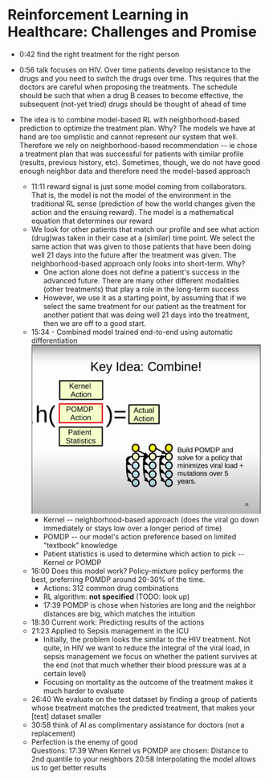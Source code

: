# Reinforcement Learning in Healthcare: Challenges and Promise

* 0:42 find the right treatment for the right person
* 0:56 talk focuses on HIV. Over time patients develop resistance to the drugs and you need to switch the drugs over time. This requires that the doctors are careful when proposing the treatments. The schedule should be such that when a drug B ceases to become effective, the subsequent (not-yet tried) drugs should be thought of ahead of time
* The idea is to combine model-based RL with neighborhood-based prediction to optimize the treatment plan. Why? The models we have at hand are too simplistic and cannot represent our system that well. Therefore we rely on neighborhood-based recommendation -- ie chose a treatment plan that was successful for patients with similar profile (results, previous history, etc). Sometimes, though, we do not have good enough neighbor data and therefore need the model-based approach
  
  * 11:11 reward signal is just some model coming from collaborators. That is, the model is not the model of the environment in the traditional RL sense (prediction of how the world changes given the action and the ensuing reward). The model is a mathematical equation that determines our reward
  * We look for other patients that match our profile and see what action (drug)was taken in their case at a (similar) time point. We select the same action that was given to those patients that have been doing well 21 days into the future after the treatment was given. The neighborhood-based approach only looks into short-term. Why?
    * One action alone does not define a patient's success in the advanced future. There are many other different modalities (other treatments) that play a role in the long-term success
    * However, we use it as a starting point, by assuming that if we select the same treatment for our patient as the treatment for another patient that was doing well 21 days into the treatment, then we are off to a good start.
  * 15:34 - Combined model trained end-to-end using automatic differentiation  
    ![Combined model](images/combined-model.png?raw=true)
    * Kernel -- neighborhood-based approach (does the viral go down immediately or stays low over a longer period of time)
    * POMDP -- our model's action preference based on limited "textbook" knowledge
    * Patient statistics is used to determine which action to pick -- Kernel or POMDP
  * 16:00 Does this model work? Policy-mixture policy performs the best, preferring POMDP around 20-30% of the time.
    * Actions: 312 common drug combinations
    * RL algorithm: **not specified** (TODO: look up)
    * 17:39 POMDP is chose when histories are long and the neighbor distances are big, which matches the intuition
  * 18:30 Current work: Predicting results of the actions
  * 21:23 Applied to Sepsis management in the ICU
    * Initially, the problem looks the similar to the HIV treatment. Not quite, in HIV we want to reduce the integral of the viral load, in sepsis management we focus on whether the patient survives at the end (not that much whether their blood pressure was at a certain level)
    * Focusing on mortality as the outcome of the treatment makes it much harder to evaluate
  * 26:40 We evaluate on the test dataset by finding a group of patients whose treatment matches the predicted treatment, that makes your [test] dataset smaller
  * 30:58 think of AI as complimentary assistance for doctors (not a replacement)
  * Perfection is the enemy of good  
Questions:
17:39 When Kernel vs POMDP are chosen: Distance to 2nd quantile to your neighbors
20:58 Interpolating the model allows us to get better results
